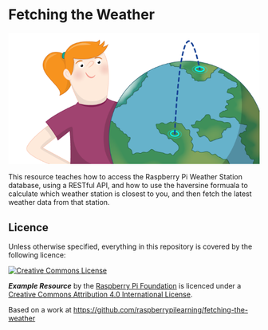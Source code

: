 # Fetching the Weather

![](cover.png)

This resource teaches how to access the Raspberry Pi Weather Station database, using a RESTful API, and how to use the haversine formuala to calculate which weather station is closest to you, and then fetch the latest weather data from that station.

## Licence

Unless otherwise specified, everything in this repository is covered by the following licence:

[![Creative Commons License](http://i.creativecommons.org/l/by-sa/4.0/88x31.png)](http://creativecommons.org/licenses/by-sa/4.0/)

***Example Resource*** by the [Raspberry Pi Foundation](http://www.raspberrypi.org) is licenced under a [Creative Commons Attribution 4.0 International License](http://creativecommons.org/licenses/by-sa/4.0/).

Based on a work at https://github.com/raspberrypilearning/fetching-the-weather
